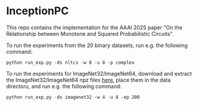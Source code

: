 # InceptionPC

This repo contains the implementation for the AAAI 2025 paper "On the Relationship between Monotone and Squared Probabilistic Circuits".

To run the experiments from the 20 binary datasets, run e.g. the following command:
```
python run_exp.py -ds nltcs -w 8 -u 8 -p complex 
```

To run the experiments for ImageNet32/ImageNet64, download and extract the ImageNet32/ImageNet64 npz files [here](https://www.image-net.org/), place them in the data directoru, and run e.g. the following command:
```
python run_exp.py -ds imagenet32 -w 4 -u 8 -ep 200
```

